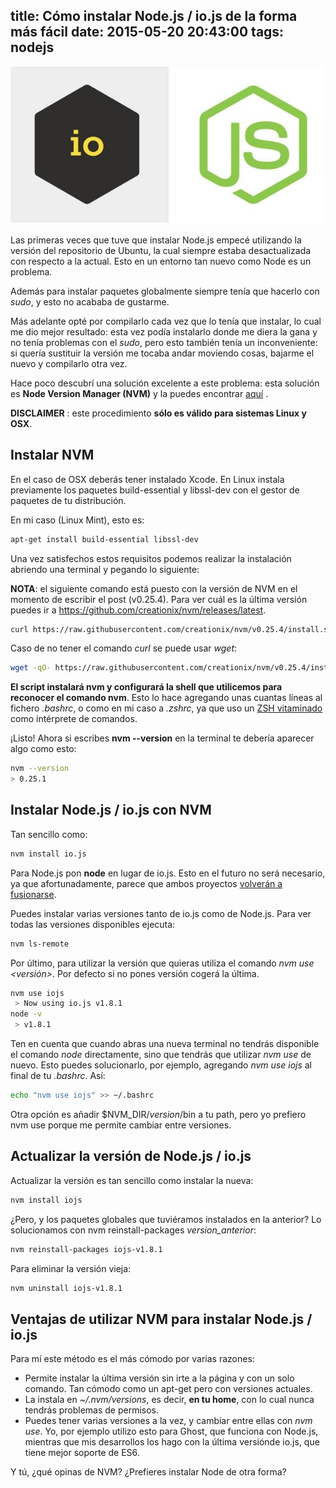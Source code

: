 title: Cómo instalar Node.js / io.js de la forma más fácil
date: 2015-05-20 20:43:00
tags: nodejs
---

![node.js / io.js](/images/2015-05/iojsnode.jpg)

Las primeras veces que tuve que instalar Node.js empecé utilizando la versión del repositorio de Ubuntu, la cual siempre estaba desactualizada con respecto a la actual. Esto en un entorno tan nuevo como Node es un problema.

Además para instalar paquetes globalmente siempre tenía que hacerlo con *sudo*, y esto no acababa de gustarme.

Más adelante opté por compilarlo cada vez que lo tenía que instalar, lo cual me dio mejor resultado: esta vez podía instalarlo donde me diera la gana y no tenía problemas con el *sudo*, pero esto también tenía un inconveniente: si quería sustituir la versión me tocaba andar moviendo cosas, bajarme el nuevo y compilarlo otra vez.

Hace poco descubrí una solución excelente a este problema: esta solución es **Node Version Manager (NVM)** y la puedes encontrar [aquí](https://github.com/creationix/nvm) .


**DISCLAIMER** : este procedimiento **sólo es válido para sistemas Linux y OSX**.

## Instalar NVM

En el caso de OSX deberás tener instalado Xcode. En Linux instala previamente los paquetes build-essential y libssl-dev con el gestor de paquetes de tu distribución.

En mi caso (Linux Mint), esto es:

```bash
apt-get install build-essential libssl-dev
```

Una vez satisfechos estos requisitos podemos realizar la instalación abriendo una terminal y pegando lo siguiente:

**NOTA**: el siguiente comando está puesto con la versión de NVM en el momento de escribir el post (v0.25.4). Para ver cuál es la última versión puedes ir a https://github.com/creationix/nvm/releases/latest.

```bash
curl https://raw.githubusercontent.com/creationix/nvm/v0.25.4/install.sh | bash
```

Caso de no tener el comando *curl* se puede usar *wget*:

```bash
wget -qO- https://raw.githubusercontent.com/creationix/nvm/v0.25.4/install.sh | bash
```


**El script instalará nvm y configurará la shell que utilicemos para reconocer el comando nvm**. Esto lo hace agregando unas cuantas líneas al fichero *.bashrc*, o como en mi caso a *.zshrc*, ya que uso un [ZSH vitaminado](https://github.com/robbyrussell/oh-my-zsh) como intérprete de comandos.

¡Listo! Ahora si escribes **nvm --version** en la terminal te debería aparecer algo como esto:

```bash
nvm --version
> 0.25.1
```

## Instalar Node.js / io.js con NVM

Tan sencillo como:

```bash
nvm install io.js
```

Para Node.js pon **node** en lugar de io.js. Esto en el futuro no será necesario, ya que afortunadamente, parece que ambos proyectos [volverán a fusionarse](https://github.com/iojs/io.js/issues/1664#issuecomment-101828384).

Puedes instalar varias versiones tanto de io.js como de Node.js. Para ver todas las versiones disponibles ejecuta:

```bash
nvm ls-remote
```

Por último, para utilizar la versión que quieras utiliza el comando *nvm use <versión>*. Por defecto si no pones versión cogerá la última.

```bash
nvm use iojs
 > Now using io.js v1.8.1
node -v
 > v1.8.1
```

Ten en cuenta que cuando abras una nueva terminal no tendrás disponible el comando *node* directamente, sino que tendrás que utilizar *nvm use* de nuevo.
Esto puedes solucionarlo, por ejemplo, agregando *nvm use iojs* al final de tu *.bashrc*. Así:

```bash
echo "nvm use iojs" >> ~/.bashrc
```

Otra opción es añadir $NVM_DIR/*version*/bin a tu path, pero yo prefiero nvm use porque me permite cambiar entre versiones.

## Actualizar la versión de Node.js / io.js

Actualizar la versión es tan sencillo como instalar la nueva:

```bash
nvm install iojs
```

¿Pero, y los paquetes globales que tuviéramos instalados en la anterior? Lo solucionamos con nvm reinstall-packages *version_anterior*:

```bash
nvm reinstall-packages iojs-v1.8.1
```

Para eliminar la versión vieja:

```bash
nvm uninstall iojs-v1.8.1
```

## Ventajas de utilizar NVM para instalar Node.js / io.js

Para mí este método es el más cómodo por varias razones:

- Permite instalar la última versión sin irte a la página y con un solo comando. Tan cómodo como un apt-get pero con versiones actuales.
- La instala en *~/.nvm/versions*, es decir, **en tu home**, con lo cual nunca tendrás problemas de permisos.
- Puedes tener varias versiones a la vez, y cambiar entre ellas con *nvm use*. Yo, por ejemplo utilizo esto para Ghost, que funciona con Node.js, mientras que mis desarrollos los hago con la última versiónde io.js, que tiene mejor soporte de ES6.


Y tú, ¿qué opinas de NVM? ¿Prefieres instalar Node de otra forma?
